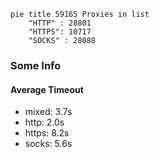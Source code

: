 
```mermaid
pie title 59165 Proxies in list
    "HTTP" : 28801
    "HTTPS": 10717
    "SOCKS" : 28088
```

### Some Info
#### Average Timeout

- mixed: 3.7s
- http: 2.0s
- https: 8.2s
- socks: 5.6s